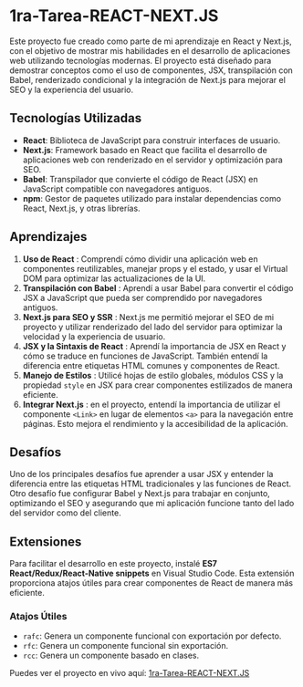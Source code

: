 # 1ra-Tarea-REACT-NEXT.JS

Este proyecto fue creado como parte de mi aprendizaje en React y Next.js, con el objetivo de mostrar mis habilidades en el desarrollo de aplicaciones web utilizando tecnologías modernas. El proyecto está diseñado para demostrar conceptos como el uso de componentes, JSX, transpilación con Babel, renderizado condicional y la integración de Next.js para mejorar el SEO y la experiencia del usuario.

## Tecnologías Utilizadas 

- **React**: Biblioteca de JavaScript para construir interfaces de usuario.
- **Next.js**: Framework basado en React que facilita el desarrollo de aplicaciones web con renderizado en el servidor y optimización para SEO.
- **Babel**: Transpilador que convierte el código de React (JSX) en JavaScript compatible con navegadores antiguos.
- **npm**: Gestor de paquetes utilizado para instalar dependencias como React, Next.js, y otras librerías.

## Aprendizajes

1. **Uso de React** : Comprendí cómo dividir una aplicación web en componentes reutilizables, manejar props y el estado, y usar el Virtual DOM para optimizar las actualizaciones de la UI.
2. **Transpilación con Babel** : Aprendí a usar Babel para convertir el código JSX a JavaScript que pueda ser comprendido por navegadores antiguos.
3. **Next.js para SEO y SSR** : Next.js me permitió mejorar el SEO de mi proyecto y utilizar renderizado del lado del servidor para optimizar la velocidad y la experiencia de usuario.
4. **JSX y la Sintaxis de React** : Aprendí la importancia de JSX en React y cómo se traduce en funciones de JavaScript. También entendí la diferencia entre etiquetas HTML comunes y componentes de React.
5. **Manejo de Estilos** : Utilicé hojas de estilo globales, módulos CSS y la propiedad `style` en JSX para crear componentes estilizados de manera eficiente.
6. **Integrar Next.js** : en el proyecto, entendí la importancia de utilizar el componente `<Link>` en lugar de elementos `<a>` para la navegación entre páginas. Esto mejora el rendimiento y la accesibilidad de la aplicación.

## Desafíos

Uno de los principales desafíos fue aprender a usar JSX y entender la diferencia entre las etiquetas HTML tradicionales y las funciones de React. Otro desafío fue configurar Babel y Next.js para trabajar en conjunto, optimizando el SEO y asegurando que mi aplicación funcione tanto del lado del servidor como del cliente.

## Extensiones

Para facilitar el desarrollo en este proyecto, instalé **ES7 React/Redux/React-Native snippets** en Visual Studio Code. Esta extensión proporciona atajos útiles para crear componentes de React de manera más eficiente.

### Atajos Útiles

- `rafc`: Genera un componente funcional con exportación por defecto.
- `rfc`: Genera un componente funcional sin exportación.
- `rcc`: Genera un componente basado en clases.

Puedes ver el proyecto en vivo aquí: [1ra-Tarea-REACT-NEXT.JS](https://1ra-tarea-react-next-js.vercel.app/)
  
